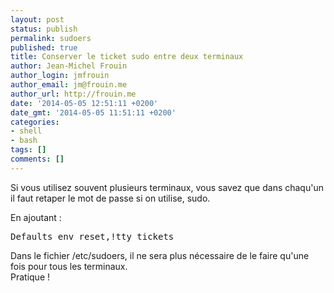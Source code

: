 ```yaml
---
layout: post
status: publish
permalink: sudoers
published: true
title: Conserver le ticket sudo entre deux terminaux
author: Jean-Michel Frouin
author_login: jmfrouin
author_email: jm@frouin.me
author_url: http://frouin.me
date: '2014-05-05 12:51:11 +0200'
date_gmt: '2014-05-05 11:51:11 +0200'
categories:
- shell
- bash
tags: []
comments: []
---
```

<p>Si vous utilisez souvent plusieurs terminaux, vous savez que dans chaqu'un il faut retaper le mot de passe si on utilise, sudo.</p>
<p>En ajoutant :</p>
<pre class="brush:shell">Defaults env_reset,!tty_tickets</pre>
<p>Dans le fichier /etc/sudoers, il ne sera plus nécessaire de le faire qu'une fois pour tous les terminaux.<br />
Pratique !</p>
